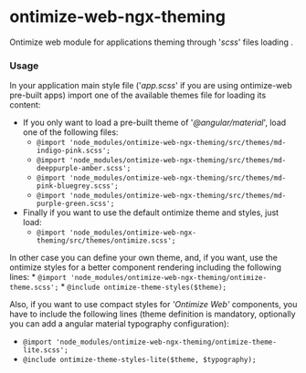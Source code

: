 # ontimize-web-ngx-theming
Ontimize web module for applications theming through '*scss*' files loading .

### Usage
  In your application main style file ('*app.scss*' if you are using ontimize-web pre-built apps) import one of the available themes file for loading its content:
  * If you only want to load a pre-built theme of '*@angular/material*', load one of the following files:
    * `@import 'node_modules/ontimize-web-ngx-theming/src/themes/md-indigo-pink.scss';`
    * `@import 'node_modules/ontimize-web-ngx-theming/src/themes/md-deeppurple-amber.scss';`
    * `@import 'node_modules/ontimize-web-ngx-theming/src/themes/md-pink-bluegrey.scss';`
    * `@import 'node_modules/ontimize-web-ngx-theming/src/themes/md-purple-green.scss';`
  * Finally if you want to use the default ontimize theme and styles, just load:
    * `@import 'node_modules/ontimize-web-ngx-theming/src/themes/ontimize.scss';`

  In other case you can define your own theme, and, if you want, use the ontimize styles for a better component rendering including the following lines:
    * `@import 'node_modules/ontimize-web-ngx-theming/ontimize-theme.scss';`
    * `@include ontimize-theme-styles($theme);`

  Also, if you want to use compact styles for *'Ontimize Web'* components, you have to include the following lines (theme definition is mandatory, optionally you can add a angular material typography configuration):
  * `@import 'node_modules/ontimize-web-ngx-theming/ontimize-theme-lite.scss';`
  * `@include ontimize-theme-styles-lite($theme, $typography);`
